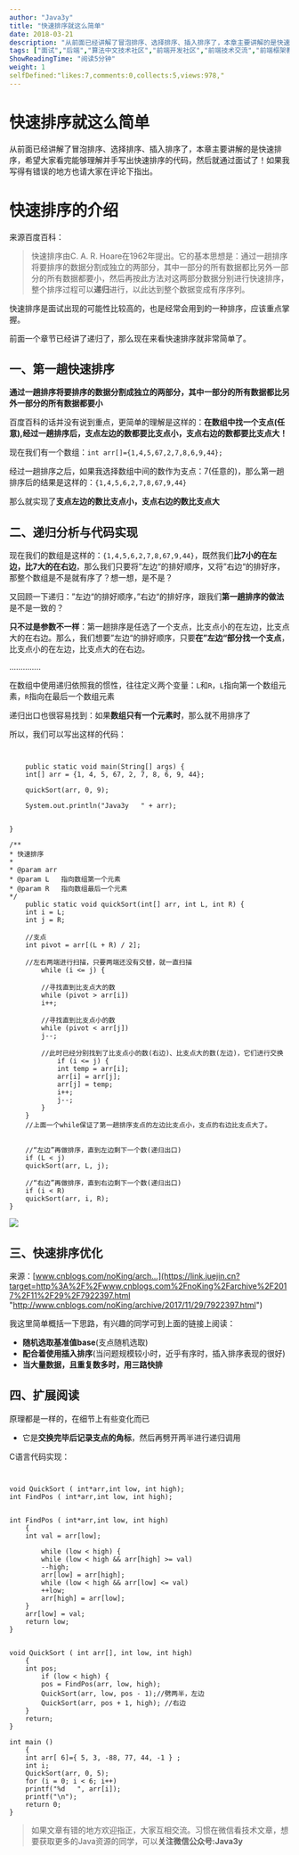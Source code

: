 ```yaml
---
author: "Java3y"
title: "快速排序就这么简单"
date: 2018-03-21
description: "从前面已经讲解了冒泡排序、选择排序、插入排序了，本章主要讲解的是快速排序，希望大家看完能够理解并手写出快速排序的代码，然后就通过面试了！如果我写得有错误的地方也请大家在评论下指出。 快速排序是面试出现的可能性比较高的，也是经常会用到的一种排序，应该重点掌握。 前面一个章节已经讲…"
tags: ["面试","后端","算法中文技术社区","前端开发社区","前端技术交流","前端框架教程","JavaScript 学习资源","CSS 技巧与最佳实践","HTML5 最新动态","前端工程师职业发展","开源前端项目","前端技术趋势"]
ShowReadingTime: "阅读5分钟"
weight: 1
selfDefined:"likes:7,comments:0,collects:5,views:978,"
---
```

快速排序就这么简单
=========

从前面已经讲解了冒泡排序、选择排序、插入排序了，本章主要讲解的是快速排序，希望大家看完能够理解并手写出快速排序的代码，然后就通过面试了！如果我写得有错误的地方也请大家在评论下指出。

快速排序的介绍
=======

来源百度百科：

> 快速排序由C. A. R. Hoare在1962年提出。它的基本思想是：通过一趟排序将要排序的数据分割成独立的两部分，其中一部分的所有数据都比另外一部分的所有数据都要小，然后再按此方法对这两部分数据分别进行快速排序，整个排序过程可以**递归**进行，以此达到整个数据变成有序序列。

快速排序是面试出现的可能性比较高的，也是经常会用到的一种排序，应该重点掌握。

前面一个章节已经讲了递归了，那么现在来看快速排序就非常简单了。

一、第一趟快速排序
---------

**通过一趟排序将要排序的数据分割成独立的两部分，其中一部分的所有数据都比另外一部分的所有数据都要小**

百度百科的话并没有说到重点，更简单的理解是这样的：**在数组中找一个支点(任意),经过一趟排序后，支点左边的数都要比支点小，支点右边的数都要比支点大！**

现在我们有一个数组：`int arr[]={1,4,5,67,2,7,8,6,9,44};`

经过一趟排序之后，如果我选择数组中间的数作为支点：7(任意的)，那么第一趟排序后的结果是这样的：`{1,4,5,6,2,7,8,67,9,44}`

那么就实现了**支点左边的数比支点小，支点右边的数比支点大**

二、递归分析与代码实现
-----------

现在我们的数组是这样的：`{1,4,5,6,2,7,8,67,9,44}`，既然我们**比7小的在左边，比7大的在右边**，那么我们只要将”左边“的排好顺序，又将”右边“的排好序，那整个数组是不是就有序了？想一想，是不是？

又回顾一下递归：”左边“的排好顺序，”右边“的排好序，跟我们**第一趟排序的做法**是不是一致的？

**只不过是参数不一样**：第一趟排序是任选了一个支点，比支点小的在左边，比支点大的在右边。那么，我们想要”左边“的排好顺序，只要**在”左边“部分找一个支点**，比支点小的在左边，比支点大的在右边。

..............

在数组中使用递归依照我的惯性，往往定义两个变量：`L`和`R`，`L`指向第一个数组元素，`R`指向在最后一个数组元素

递归出口也很容易找到：如果**数组只有一个元素时**，那么就不用排序了

所以，我们可以写出这样的代码：

```


    public static void main(String[] args) {
    int[] arr = {1, 4, 5, 67, 2, 7, 8, 6, 9, 44};
    
    quickSort(arr, 0, 9);
    
    System.out.println("Java3y   " + arr);
    
    
}

/**
* 快速排序
*
* @param arr
* @param L   指向数组第一个元素
* @param R   指向数组最后一个元素
*/
    public static void quickSort(int[] arr, int L, int R) {
    int i = L;
    int j = R;
    
    //支点
    int pivot = arr[(L + R) / 2];
    
    //左右两端进行扫描，只要两端还没有交替，就一直扫描
        while (i <= j) {
        
        //寻找直到比支点大的数
        while (pivot > arr[i])
        i++;
        
        //寻找直到比支点小的数
        while (pivot < arr[j])
        j--;
        
        //此时已经分别找到了比支点小的数(右边)、比支点大的数(左边)，它们进行交换
            if (i <= j) {
            int temp = arr[i];
            arr[i] = arr[j];
            arr[j] = temp;
            i++;
            j--;
        }
    }
    //上面一个while保证了第一趟排序支点的左边比支点小，支点的右边比支点大了。
    
    
    //“左边”再做排序，直到左边剩下一个数(递归出口)
    if (L < j)
    quickSort(arr, L, j);
    
    //“右边”再做排序，直到右边剩下一个数(递归出口)
    if (i < R)
    quickSort(arr, i, R);
}
```

![](/images/jueJin/162478e8799b2a8.png)

三、快速排序优化
--------

来源：[www.cnblogs.com/noKing/arch…](https://link.juejin.cn?target=http%3A%2F%2Fwww.cnblogs.com%2FnoKing%2Farchive%2F2017%2F11%2F29%2F7922397.html "http://www.cnblogs.com/noKing/archive/2017/11/29/7922397.html")

我这里简单概括一下思路，有兴趣的同学可到上面的链接上阅读：

*   **随机选取基准值base**(支点随机选取)
*   **配合着使用插入排序**(当问题规模较小时，近乎有序时，插入排序表现的很好)
*   **当大量数据，且重复数多时，用三路快排**

四、扩展阅读
------

原理都是一样的，在细节上有些变化而已

*   它是**交换完毕后记录支点的角标**，然后再劈开两半进行递归调用

C语言代码实现：

```


void QuickSort ( int*arr,int low, int high);
int FindPos ( int*arr,int low, int high);


int FindPos ( int*arr,int low, int high)
    {
    int val = arr[low];
    
        while (low < high) {
        while (low < high && arr[high] >= val)
        --high;
        arr[low] = arr[high];
        while (low < high && arr[low] <= val)
        ++low;
        arr[high] = arr[low];
    }
    arr[low] = val;
    return low;
}


void QuickSort ( int arr[], int low, int high)
    {
    int pos;
        if (low < high) {
        pos = FindPos(arr, low, high);
        QuickSort(arr, low, pos - 1);//劈两半，左边
        QuickSort(arr, pos + 1, high); //右边
    }
    return;
}

int main ()
    {
    int arr[ 6]={ 5, 3, -88, 77, 44, -1 } ;
    int i;
    QuickSort(arr, 0, 5);
    for (i = 0; i < 6; i++)
    printf("%d   ", arr[i]);
    printf("\n");
    return 0;
}
```

> 如果文章有错的地方欢迎指正，大家互相交流。习惯在微信看技术文章，想要获取更多的Java资源的同学，可以**关注微信公众号:Java3y**